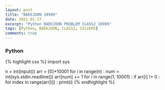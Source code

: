 ```yaml
---
layout: post
title: "BAEKJOON 10989"
date: 2021-01-17
excerpt: "Python BAEKJOON PROBLEM CLASS2 10989"
tags: [Python, BAEKJOON, CLASS2, SILVER5]
comments: true
---
```


### Python
{% highlight css %}
import sys

n = int(input())
arr = [0]*10001
for i in range(n) :
    num = int(sys.stdin.readline())
    arr[num] += 1
for i in range(1, 10001) :
    if arr[i] != 0 :
        for index in range(arr[i]) :
            print(i)
{% endhighlight %}